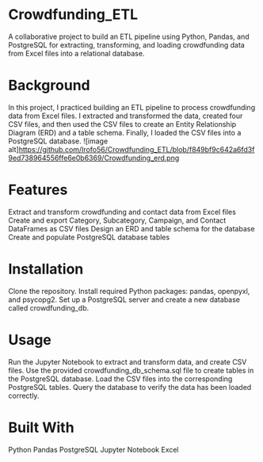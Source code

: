 # Crowdfunding_ETL
A collaborative project to build an ETL pipeline using Python, Pandas, and PostgreSQL for extracting, transforming, and loading crowdfunding data from Excel files into a relational database.

# Background

In this project, I practiced building an ETL pipeline to process crowdfunding data from Excel files. I extracted and transformed the data, created four CSV files, and then used the CSV files to create an Entity Relationship Diagram (ERD) and a table schema. Finally, I loaded the CSV files into a PostgreSQL database.
![image alt]https://github.com/Irofo56/Crowdfunding_ETL/blob/f849bf9c642a6fd3f9ed738964556ffe6e0b6369/Crowdfunding_erd.png

# Features

Extract and transform crowdfunding and contact data from Excel files
Create and export Category, Subcategory, Campaign, and Contact DataFrames as CSV files
Design an ERD and table schema for the database
Create and populate PostgreSQL database tables

# Installation

Clone the repository.
Install required Python packages: pandas, openpyxl, and psycopg2.
Set up a PostgreSQL server and create a new database called crowdfunding_db.

# Usage

Run the Jupyter Notebook to extract and transform data, and create CSV files.
Use the provided crowdfunding_db_schema.sql file to create tables in the PostgreSQL database.
Load the CSV files into the corresponding PostgreSQL tables.
Query the database to verify the data has been loaded correctly.

# Built With

Python
Pandas
PostgreSQL
Jupyter Notebook
Excel
